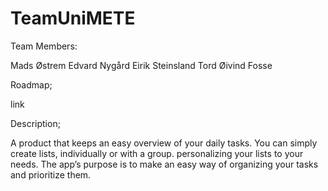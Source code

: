 # TeamUniMETE

Team Members:

Mads Østrem
Edvard Nygård
Eirik Steinsland
Tord Øivind Fosse


Roadmap;

link


Description;

A product that keeps an easy overview of your daily tasks. 
You can simply create lists, individually or with a group. personalizing your lists to your needs. 
The app’s purpose is to make an easy way of organizing your tasks and prioritize them.
